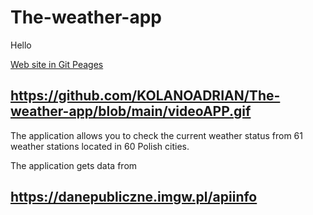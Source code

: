 # The-weather-app

Hello 

<a href="https://kolanoadrian.github.io/The-weather-app/">Web site in Git Peages<a>


## https://github.com/KOLANOADRIAN/The-weather-app/blob/main/videoAPP.gif
The application allows you to check the current weather status from 61 weather stations located in 60 Polish cities.

The application gets data from 
## https://danepubliczne.imgw.pl/apiinfo






